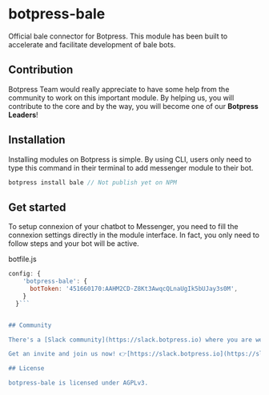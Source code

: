 # botpress-bale

Official bale connector for Botpress. This module has been built to accelerate and facilitate development of bale bots.

## Contribution

Botpress Team would really appreciate to have some help from the community to work on this important module. By helping us, you will contribute to the core and by the way, you will become one of our **Botpress Leaders**!

## Installation

Installing modules on Botpress is simple. By using CLI, users only need to type this command in their terminal to add messenger module to their bot.

```js
botpress install bale // Not publish yet on NPM
```

## Get started

To setup connexion of your chatbot to Messenger, you need to fill the connexion settings directly in the module interface. In fact, you only need to follow  steps and your bot will be active.

botfile.js
```js
config: {
    'botpress-bale': {
      botToken: '451660170:AAHM2CD-Z8Kt3AwqcQLnaUgIk5bUJay3s0M',
    }
  }```


## Community

There's a [Slack community](https://slack.botpress.io) where you are welcome to join us, ask any question and even help others.

Get an invite and join us now! 👉[https://slack.botpress.io](https://slack.botpress.io)

## License

botpress-bale is licensed under AGPLv3.
